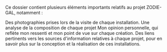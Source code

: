 
Ce dossier contient plusieurs éléments importants relatifs au projet ZODIE-GAL, notamment :

Des photographies prises lors de la visite de chaque installation.
Une analyse de la composition de chaque projet
Mon opinion personnelle, qui reflète mon ressenti et mon point de vue sur chaque création.
Des liens pertinents vers les sources d'information relatives à chaque projet, pour en savoir plus sur la conception et la réalisation de ces installations.
